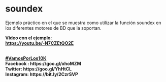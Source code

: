 # soundex

Ejemplo práctico en el que se muestra como utilizar la función soundex en los diferentes motores de BD que la soportan.


<b>Vídeo con el ejemplo:</b><br>
<b>https://youtu.be/-N7CZEtQO2E</b><br>

<br>
<b><a href="https://goo.gl/v2Oej4" target="_blank">#VamosPorLos10K</a><b>
<br>
Facebook : https://goo.gl/xhoMZM<br>
Twitter: https://goo.gl/YhHtCL<br>
Instagram: https://bit.ly/2CzrSVP<br>
